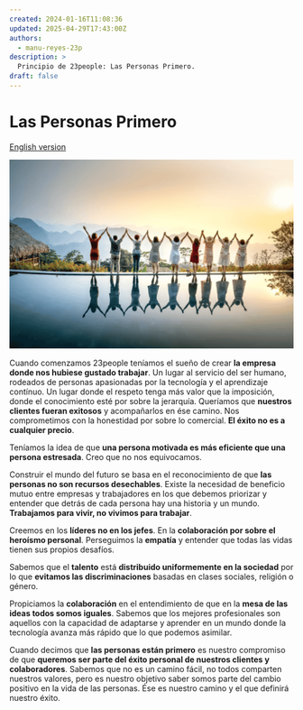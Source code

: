 ```yaml
---
created: 2024-01-16T11:08:36
updated: 2025-04-29T17:43:00Z
authors:
  - manu-reyes-23p
description: >
  Principio de 23people: Las Personas Primero.
draft: false
---
```


# Las Personas Primero

[English version](https://manual-23people-io.translate.goog/principles/people-first/?_x_tr_sl=es&_x_tr_tl=en&_x_tr_hl=es&_x_tr_pto=wapp)

![People First](../_assets/images/people-first.png)

Cuando comenzamos 23people teníamos el sueño de crear **la empresa donde nos hubiese gustado trabajar**. Un lugar  al servicio del ser humano, rodeados de personas apasionadas por la tecnología y el aprendizaje contínuo. Un lugar donde el respeto tenga más valor que la imposición, donde el conocimiento esté por sobre la jerarquía.  Queríamos que **nuestros clientes fueran exitosos** y acompañarlos en ése camino. Nos comprometimos con la honestidad por sobre lo comercial.  **El éxito no es a cualquier precio**.

Teníamos la idea de que **una persona motivada es más eficiente que una persona estresada**. Creo que no nos equivocamos.  

Construir el mundo del futuro se basa en el reconocimiento de que **las personas no son recursos desechables**.  Existe la necesidad de beneficio mutuo entre empresas y trabajadores en los que debemos priorizar y entender que detrás de cada persona hay una historia y un mundo. **Trabajamos para vivir, no vivimos para trabajar**.

Creemos en los **líderes no en los jefes**. En la **colaboración por sobre el heroísmo personal**. Perseguimos la **empatía** y entender que todas las vidas tienen sus propios desafíos.

Sabemos que el **talento** está **distribuido uniformemente en la sociedad** por lo que **evitamos las discriminaciones** basadas en clases sociales, religión o género.  

Propiciamos la **colaboración** en el entendimiento de que en la **mesa de las ideas todos somos iguales**. Sabemos que los mejores profesionales son aquellos con la capacidad de adaptarse y aprender en un mundo donde la tecnología avanza más rápido que lo que podemos asimilar.

Cuando decimos que **las personas están primero** es nuestro compromiso de que **queremos ser parte del éxito personal de nuestros clientes y colaboradores**.  Sabemos que no es un camino fácil, no todos comparten nuestros valores, pero es nuestro objetivo saber somos parte del cambio positivo en la vida de las personas. Ése es nuestro camino y el que definirá nuestro éxito.
